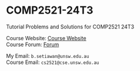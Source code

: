 # COMP2521-24T3
Tutorial Problems and Solutions for COMP2521 24T3  

Course Website: [Course Website](https://webcms3.cse.unsw.edu.au/COMP2521/24T3/)  
Course Forum: [Forum](https://edstem.org/au/courses/19118/discussion/)  

My Email: `b.setiawan@unsw.edu.au`  
Course Email: `cs2521@cse.unsw.edu.au`  
